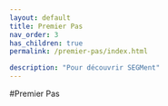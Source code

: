 ```yaml
---
layout: default
title: Premier Pas
nav_order: 3
has_children: true
permalink: /premier-pas/index.html

description: "Pour découvrir SEGMent"
---
```


#Premier Pas
